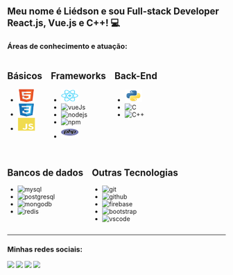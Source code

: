 ## Meu nome é Liédson e sou Full-stack Developer React.js, Vue.js e C++! 💻

### Áreas de conhecimento e atuação:

<div style="display: flex; flex-wrap: wrap; gap: 20px;">

  <div>
    <h2>Básicos</h2>
    <ul>
      <li><img src="https://raw.githubusercontent.com/devicons/devicon/master/icons/html5/html5-original.svg" alt="HTML" height="30" width="40"></li>
      <li><img src="https://raw.githubusercontent.com/devicons/devicon/master/icons/css3/css3-original.svg" alt="CSS" height="30" width="40"></li>
      <li><img src="https://raw.githubusercontent.com/devicons/devicon/master/icons/javascript/javascript-plain.svg" alt="Javascript" height="30" width="40"></li>
    </ul>
  </div>

  <div>
    <h2>Frameworks</h2>
    <ul>
      <li><img src="https://raw.githubusercontent.com/devicons/devicon/master/icons/react/react-original.svg" alt="React" height="30" width="40"></li>
      <li><img src="https://cdn.jsdelivr.net/gh/devicons/devicon/icons/vuejs/vuejs-original.svg" alt="vueJs" height="30" width="40"></li>
      <li><img src="https://cdn.jsdelivr.net/gh/devicons/devicon/icons/nodejs/nodejs-original.svg" alt="nodejs" height="30" width="40"></li>
      <li><img src="https://cdn.jsdelivr.net/gh/devicons/devicon/icons/npm/npm-original-wordmark.svg" alt="npm" height="30" width="40"></li>
      <li><img src="https://raw.githubusercontent.com/devicons/devicon/master/icons/php/php-original.svg" alt="PHP" height="30" width="40"></li>
    </ul>
  </div>

  <div>
    <h2>Back-End</h2>
    <ul>
      <li><img src="https://raw.githubusercontent.com/devicons/devicon/master/icons/python/python-original.svg" alt="Python" height="30" width="40"></li>
      <li><img src="https://cdn.jsdelivr.net/gh/devicons/devicon/icons/c/c-original.svg" alt="C" height="30" width="40"></li>
      <li><img src="https://cdn.jsdelivr.net/gh/devicons/devicon/icons/cplusplus/cplusplus-original.svg" alt="C++" height="30" width="40"></li>
    </ul>
  </div>

  <div>
    <h2>Bancos de dados</h2>
    <ul>
      <li><img src="https://cdn.jsdelivr.net/gh/devicons/devicon/icons/mysql/mysql-original-wordmark.svg" alt="mysql" height="30" width="40"></li>
      <li><img src="https://cdn.jsdelivr.net/gh/devicons/devicon/icons/postgresql/postgresql-original-wordmark.svg" alt="postgresql" height="30" width="40"></li>
      <li><img src="https://cdn.jsdelivr.net/gh/devicons/devicon/icons/mongodb/mongodb-original-wordmark.svg" alt="mongodb" height="30" width="40"></li>
      <li><img src="https://cdn.jsdelivr.net/gh/devicons/devicon/icons/redis/redis-original-wordmark.svg" alt="redis" height="30" width="40"></li>
    </ul>
  </div>

  <div>
    <h2>Outras Tecnologias</h2>
    <ul>
      <li><img src="https://cdn.jsdelivr.net/gh/devicons/devicon/icons/git/git-original.svg" alt="git" height="30" width="40"></li>
      <li><img src="https://cdn.jsdelivr.net/gh/devicons/devicon/icons/github/github-original.svg" alt="github" height="30" width="40"></li>
      <li><img src="https://cdn.jsdelivr.net/gh/devicons/devicon/icons/firebase/firebase-plain.svg" alt="firebase" height="30" width="40"></li>
      <li><img src="https://cdn.jsdelivr.net/gh/devicons/devicon/icons/bootstrap/bootstrap-original.svg" alt="bootstrap" height="30" width="40"></li>
      <li><img src="https://cdn.jsdelivr.net/gh/devicons/devicon/icons/vscode/vscode-original.svg" alt="vscode" height="30" width="40"></li>
    </ul>
  </div>

</div>

<hr>
  
 ### Minhas redes sociais:
  
  <div> 
  <a href="https://www.instagram.com/liedson.lb" target="_blank"><img src="https://img.shields.io/badge/-Instagram-%23E4405F?style=for-the-badge&logo=instagram&logoColor=white" target="_blank"></a>
  <a href = "mailto:liedson.b9@gmail.com"><img src="https://img.shields.io/badge/-Gmail-%23333?style=for-the-badge&logo=gmail&logoColor=white" target="_blank"></a>
  <a href="https://www.linkedin.com/in/liedson-barros-3b1175235" target="_blank"><img src="https://img.shields.io/badge/-LinkedIn-%230077B5?style=for-the-badge&logo=linkedin&logoColor=white" target="_blank"></a>
  <a href="https://api.whatsapp.com/send?phone=558698635571" target="_blank"><img src="https://img.shields.io/badge/-WhatsApp-%25B7D24?style=for-the-badge&logo=whatsapp&logoColor=white" target="_blank"></a>
</div>
